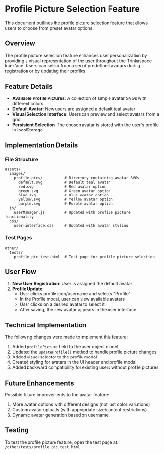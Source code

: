 # Profile Picture Selection Feature

This document outlines the profile picture selection feature that allows users to choose from preset avatar options.

## Overview

The profile picture selection feature enhances user personalization by providing a visual representation of the user throughout the Trinkaspace interface. Users can select from a set of predefined avatars during registration or by updating their profiles.

## Feature Details

- **Available Profile Pictures**: A collection of simple avatar SVGs with different colors
- **Default Avatar**: New users are assigned a default teal avatar
- **Visual Selection Interface**: Users can preview and select avatars from a grid
- **Persistent Selection**: The chosen avatar is stored with the user's profile in localStorage

## Implementation Details

### File Structure

```
assets/
  images/
    profile-pics/          # Directory containing avatar SVGs
      default.svg          # Default teal avatar
      red.svg              # Red avatar option
      green.svg            # Green avatar option
      blue.svg             # Blue avatar option
      yellow.svg           # Yellow avatar option
      purple.svg           # Purple avatar option
  js/
    userManager.js         # Updated with profile picture functionality
  css/
    user-interface.css     # Updated with avatar styling
```

### Test Pages

```
other/
  tests/
    profile_pic_test.html  # Test page for profile picture selection
```

## User Flow

1. **New User Registration**: User is assigned the default avatar
2. **Profile Update**:
   - User clicks profile icon/username and selects "Profile"
   - In the Profile modal, user can view available avatars
   - User clicks on a desired avatar to select it
   - After saving, the new avatar appears in the user interface

## Technical Implementation

The following changes were made to implement this feature:

1. Added `profilePicture` field to the user object model
2. Updated the `updateProfile()` method to handle profile picture changes
3. Added visual selector to the profile modal
4. Created styling for avatars in the UI header and profile modal
5. Added backward compatibility for existing users without profile pictures

## Future Enhancements

Possible future improvements to the avatar feature:

1. More avatar options with different designs (not just color variations)
2. Custom avatar uploads (with appropriate size/content restrictions)
3. Dynamic avatar generation based on username

## Testing

To test the profile picture feature, open the test page at:
`/other/tests/profile_pic_test.html`
